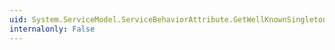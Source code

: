 ```yaml
---
uid: System.ServiceModel.ServiceBehaviorAttribute.GetWellKnownSingleton
internalonly: False
---
```

